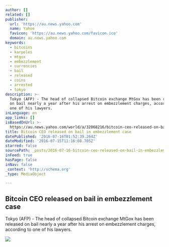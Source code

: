 ```yaml
---
author: []
related: []
publisher:
  url: 'https://au.news.yahoo.com'
  name: Yahoo
  favicon: 'https://au.news.yahoo.com/favicon.ico'
  domain: au.news.yahoo.com
keywords:
  - bitcoins
  - karpeles
  - mtgox
  - embezzlement
  - currencies
  - bail
  - released
  - coins
  - arrested
  - tokyo
description: >-
  Tokyo (AFP) - The head of collapsed Bitcoin exchange MtGox has been released
  on bail nearly a year after his arrest on embezzlement charges, according to
  one of his lawyers.
inLanguage: en
app_links: []
isBasedOnUrl: >-
  https://au.news.yahoo.com/world/a/32068216/bitcoin-ceo-released-on-bail-in-embezzlement-case/
title: Bitcoin CEO released on bail in embezzlement case
datePublished: '2016-07-16T01:52:39.264Z'
dateModified: '2016-07-15T11:16:08.705Z'
starred: false
sourcePath: _posts/2016-07-16-bitcoin-ceo-released-on-bail-in-embezzlement-case.md
inFeed: true
hasPage: false
inNav: false
_context: 'http://schema.org'
_type: MediaObject

---
```

<article style=""><h1>Bitcoin CEO released on bail in embezzlement case</h1><p>Tokyo (AFP) - The head of collapsed Bitcoin exchange MtGox has been released on bail nearly a year after his arrest on embezzlement charges, according to one of his lawyers.</p><img src="https://s.yimg.com/iu/api/res/1.2/J2WPc5v1Qdycp_Duj1vP7A--/YXBwaWQ9eXZpZGVvO2ZpPXVsY3JvcDt3PTY5NjtoPTM1NDtkeD0xO2R5PTE7Y3c9NTExO2NoPTI4ODtxPTcwO249MTtyb3RhdGU9YXV0bw--/https://s.yimg.com/ea/img/-/160715/5788b9495104e_344817095dea5f85dcb014e07e51fbf86aa32e1b-1bohea9.jpg" /></article>